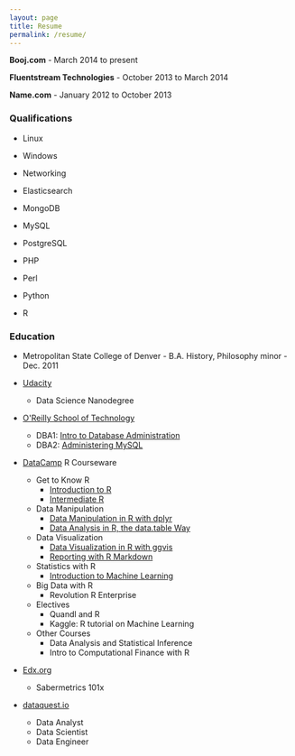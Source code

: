 ```yaml
---
layout: page
title: Resume
permalink: /resume/
---
```

**Booj.com** - March 2014 to present

**Fluentstream Technologies** - October 2013 to March 2014

**Name.com** - January 2012 to October 2013

### Qualifications
* Linux
* Windows
* Networking

* Elasticsearch
* MongoDB
* MySQL
* PostgreSQL

* PHP
* Perl
* Python
* R

### Education
* Metropolitan State College of Denver - B.A. History, Philosophy minor - Dec. 2011

* [Udacity](https://www.udacity.com/)
  * Data Science Nanodegree
* [O'Reilly School of Technology](https://oreillyschool.com/)
  * DBA1: [Intro to Database Administration](/ost/dba1introtodatabaseadministration.pdf)
  * DBA2: [Administering MySQL](/ost/dba2administeringmysql.pdf)
* [DataCamp](https://www.datacamp.com/) R Courseware
  * Get to Know R
    * [Introduction to R](/mooc/introductiontor.pdf)
    * [Intermediate R](/mooc/intermediater.pdf)
  * Data Manipulation
    * [Data Manipulation in R with dplyr](/mooc/datamanipulationinrwithdiplyr.pdf)
    * [Data Analysis in R, the data.table Way](/mooc/dataanalysisinrthedatatableway.pdf)
  * Data Visualization
    * [Data Visualization in R with ggvis](/mooc/datavisualizationinrwithggvis.pdf)
    * [Reporting with R Markdown](/mooc/reportingwithrmarkdown.pdf)
  * Statistics with R
    * [Introduction to Machine Learning](/mooc/introductiontomachinelearning.pdf)
  * Big Data with R
    * Revolution R Enterprise
  * Electives
    * Quandl and R
    * Kaggle: R tutorial on Machine Learning
  * Other Courses
    * Data Analysis and Statistical Inference
    * Intro to Computational Finance with R
* [Edx.org](https://www.edx.org/) 
  * Sabermetrics 101x
* [dataquest.io](https://www.dataquest.io/)
  * Data Analyst
  * Data Scientist
  * Data Engineer